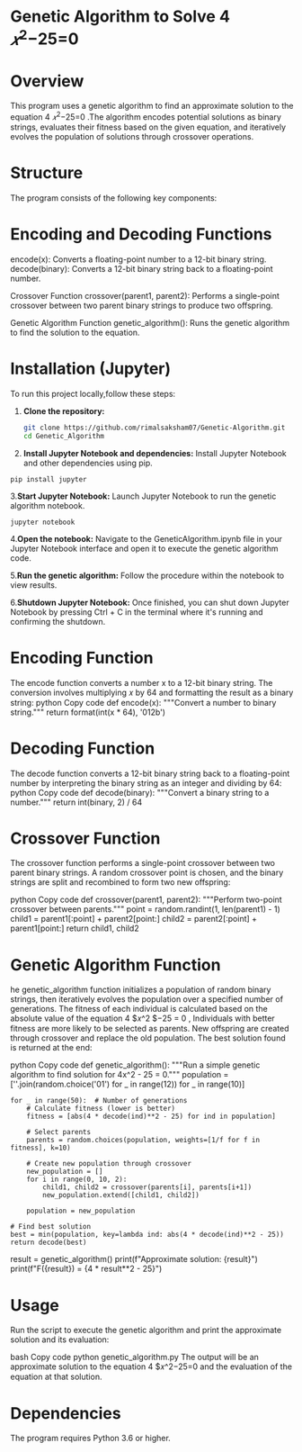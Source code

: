 # Genetic Algorithm to Solve 4 $𝑥^2$−25=0
# Overview
This program uses a genetic algorithm to find an approximate solution to the equation 4 $𝑥^2$−25=0 .The algorithm encodes potential solutions as binary strings, evaluates their fitness based on the given equation, and iteratively evolves the population of solutions through crossover operations.

# Structure
The program consists of the following key components:
# Encoding and Decoding Functions
encode(x): Converts a floating-point number to a 12-bit binary string.
decode(binary): Converts a 12-bit binary string back to a floating-point number.

Crossover Function
crossover(parent1, parent2): Performs a single-point crossover between two parent binary strings to produce two offspring.

Genetic Algorithm Function
genetic_algorithm(): Runs the genetic algorithm to find the solution to the equation.

# Installation (Jupyter)
To run this project locally,follow these steps:

1. **Clone the repository:**

   ```sh
   git clone https://github.com/rimalsaksham07/Genetic-Algorithm.git
   cd Genetic_Algorithm

2. **Install Jupyter Notebook and dependencies:**
 Install Jupyter Notebook and other dependencies using pip.
```
pip install jupyter
```

3.**Start Jupyter Notebook:**
Launch Jupyter Notebook to run the genetic algorithm notebook.
```
jupyter notebook
```

4.**Open the notebook:**
Navigate to the GeneticAlgorithm.ipynb file in your Jupyter Notebook interface and open it to execute the genetic algorithm code.

5.**Run the genetic algorithm:**
Follow the procedure within the notebook to view results.

6.**Shutdown Jupyter Notebook:**
Once finished, you can shut down Jupyter Notebook by pressing Ctrl + C in the terminal where it's running and confirming the shutdown.


# Encoding Function
The encode function converts a number x to a 12-bit binary string. The conversion involves multiplying 𝑥 by 64 and formatting the result as a binary string:
python
Copy code
def encode(x):
    """Convert a number to binary string."""
    return format(int(x * 64), '012b')
# Decoding Function
The decode function converts a 12-bit binary string back to a floating-point number by interpreting the binary string as an integer and dividing by 64:
python
Copy code
def decode(binary):
    """Convert a binary string to a number."""
    return int(binary, 2) / 64

# Crossover Function
The crossover function performs a single-point crossover between two parent binary strings. A random crossover point is chosen, and the binary strings are split and recombined to form two new offspring:

python
Copy code
def crossover(parent1, parent2):
    """Perform two-point crossover between parents."""
    point = random.randint(1, len(parent1) - 1)
    child1 = parent1[:point] + parent2[point:]
    child2 = parent2[:point] + parent1[point:]
    return child1, child2

# Genetic Algorithm Function
he genetic_algorithm function initializes a population of random binary strings, then iteratively evolves the population over a specified number of generations. The fitness of each individual is calculated based on the absolute value of the equation 4 $𝑥^2 $−25 = 0 , Individuals with better fitness are more likely to be selected as parents. New offspring are created through crossover and replace the old population. The best solution found is returned at the end:

python
Copy code
def genetic_algorithm():
    """Run a simple genetic algorithm to find solution for 4x^2 - 25 = 0."""
    population = [''.join(random.choice('01') for _ in range(12)) for _ in range(10)]
    
    for _ in range(50):  # Number of generations
        # Calculate fitness (lower is better)
        fitness = [abs(4 * decode(ind)**2 - 25) for ind in population]
        
        # Select parents
        parents = random.choices(population, weights=[1/f for f in fitness], k=10)
        
        # Create new population through crossover
        new_population = []
        for i in range(0, 10, 2):
            child1, child2 = crossover(parents[i], parents[i+1])
            new_population.extend([child1, child2])
        
        population = new_population
    
    # Find best solution
    best = min(population, key=lambda ind: abs(4 * decode(ind)**2 - 25))
    return decode(best)

result = genetic_algorithm()
print(f"Approximate solution: {result}")
print(f"F({result}) = {4 * result**2 - 25}")

 # Usage
Run the script to execute the genetic algorithm and print the approximate solution and its evaluation:

bash
Copy code
python genetic_algorithm.py
The output will be an approximate solution to the equation 
4 $𝑥^2−25=0 and the evaluation of the equation at that solution.

# Dependencies
The program requires Python 3.6 or higher.

